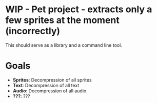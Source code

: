 # WIP - Pet project - extracts only a few sprites at the moment (incorrectly) #
This should serve as a library and a command line tool.

# Goals

* **Sprites**: Decompression of all sprites
* **Text**: Decompression of all text
* **Audio**: Decompression of all audio
* **???**: ???
